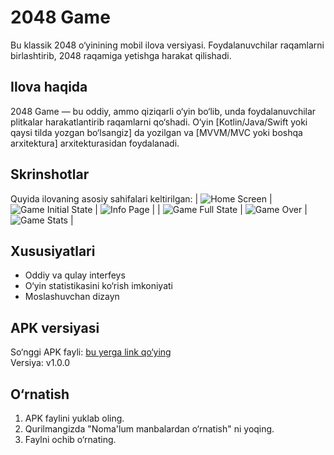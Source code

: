 # 2048 Game
Bu klassik 2048 o‘yinining mobil ilova versiyasi. Foydalanuvchilar raqamlarni birlashtirib, 2048 raqamiga yetishga harakat qilishadi.

## Ilova haqida
2048 Game — bu oddiy, ammo qiziqarli o‘yin bo‘lib, unda foydalanuvchilar plitkalar harakatlantirib raqamlarni qo‘shadi. O‘yin [Kotlin/Java/Swift yoki qaysi tilda yozgan bo‘lsangiz] da yozilgan va [MVVM/MVC yoki boshqa arxitektura] arxitekturasidan foydalanadi.

## Skrinshotlar
Quyida ilovaning asosiy sahifalari keltirilgan:
| ![Home Screen](images/2048-home.jpg) | ![Game Initial State](images/2048-game-init.jpg) | ![Info Page](images/2048-info.jpg) |
| ![Game Full State](images/2048-game-full.jpg) | ![Game Over](images/2048-game-over.jpg) | ![Game Stats](images/2048-game-stats.jpg) |

## Xususiyatlari
- Oddiy va qulay interfeys
- O‘yin statistikasini ko‘rish imkoniyati
- Moslashuvchan dizayn

## APK versiyasi
So‘nggi APK fayli: [bu yerga link qo‘ying](#)  
Versiya: v1.0.0

## O‘rnatish
1. APK faylini yuklab oling.
2. Qurilmangizda "Noma'lum manbalardan o‘rnatish" ni yoqing.
3. Faylni ochib o‘rnating.
